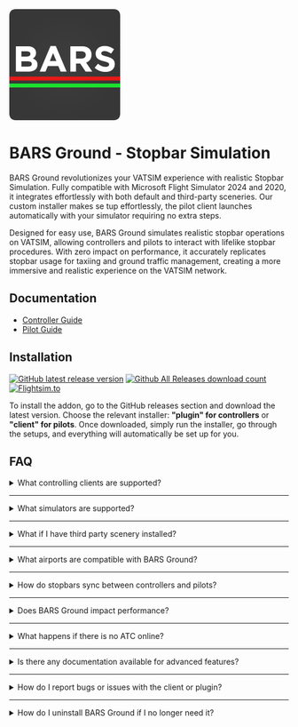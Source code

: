 <img src="https://raw.githubusercontent.com/AussieScorcher/BARS/dev/Assets/BARS.png" width="200" height="200">


# BARS Ground - Stopbar Simulation

BARS Ground revolutionizes your VATSIM experience with realistic Stopbar Simulation. Fully compatible with Microsoft Flight Simulator 2024 and 2020, it integrates effortlessly with both default and third-party sceneries. Our custom installer makes se  tup effortlessly, the pilot client launches automatically with your simulator requiring no extra steps.

Designed for easy use, BARS Ground simulates realistic stopbar operations on VATSIM, allowing controllers and pilots to interact with lifelike stopbar procedures. With zero impact on performance, it accurately replicates stopbar usage for taxiing and ground traffic management, creating a more immersive and realistic experience on the VATSIM network.

## Documentation

- [Controller Guide](controller-guide.md)
- [Pilot Guide](pilot-guide.md)


## Installation 

[![GitHub latest release version](https://img.shields.io/github/v/release/AussieScorcher/BARS.svg?style=flat)](https://github.com/AussieScorcher/BARS/releases/latest) [![Github All Releases download count](https://img.shields.io/github/downloads/AussieScorcher/BARS/total.svg?style=flat)](https://github.com/AussieScorcher/BARS/releases/latest) [![Flightsim.to](https://img.shields.io/badge/Flightsim.to-View%20Plugin-blue?logo=flightsim)](https://flightsim.to/)

To install the addon, go to the GitHub releases section and download the latest version. Choose the relevant installer: **"plugin" for controllers** or **"client" for pilots**. Once downloaded, simply run the installer, go through the setups, and everything will automatically be set up for you.

## FAQ

<details>
<summary>What controlling clients are supported? </summary>
<br>
<ul> <li> vatSys, within the VATPAC jurisdiction. </li> </ul>
<br>
</details>

---

<details>
<summary> What simulators are supported? </summary>
<br>
<ul> <li> MSFS 2024, MSFS 2020 </li> </ul>
<br>
</details>

---

<details>
<summary> What if I have third party scenery installed? </summary>
<br>
<ul> <li> Answer </li> </ul>
<br>
</details>

---

<details>
<summary> What airports are compatible with BARS Ground? </summary>
<br>
<ul> <li> Answer </li> </ul>
<br>
</details>

---

<details>
<summary> How do stopbars sync between controllers and pilots? </summary>
<br>
<ul> <li> Answer </li> </ul>
<br>
</details>

---

<details>
<summary> Does BARS Ground impact performance? </summary>
<br>
<ul> <li> Answer </li> </ul>
<br>
</details>

---

<details>
<summary> What happens if there is no ATC online? </summary>
<br>
<ul> <li> Answer </li> </ul>
<br>
</details>

---

<details>
<summary> Is there any documentation available for advanced features? </summary>
<br>
<ul> <li> Answer </li> </ul>
<br>
</details>

---

<details>
<summary> How do I report bugs or issues with the client or plugin? </summary>
<br>
<ul> <li> Answer </li> </ul>
<br>
</details>

---

<details>
<summary> How do I uninstall BARS Ground if I no longer need it? </summary>
<br>
<ul> <li> Answer </li> </ul>
<br>
</details>

<!----
## Gallery
![App Screenshot](Assets/)
-->


